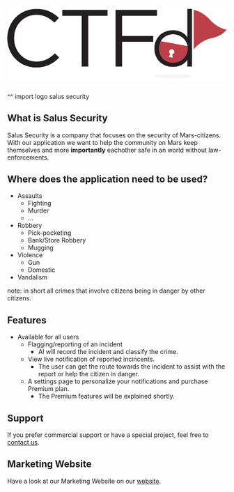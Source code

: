 # ![](https://github.com/CTFd/CTFd/blob/master/CTFd/themes/core/static/img/logo.png?raw=true)
^^ import logo salus security
## What is Salus Security
Salus Security is a company that focuses on the security of Mars-citizens. With our application we want to help the community on Mars keep themselves and more <b>importantly</b> eachother safe in an world without law-enforcements.

## Where does the application need to be used?
- Assaults 
    - Fighting
    - Murder
    - ...
- Robbery
    - Pick-pocketing
    - Bank/Store Robbery
    - Mugging
- Violence 
    - Gun
    - Domestic
- Vandalism


note: in short all crimes that involve citizens being in danger by other citizens.

## Features
- Available for all users
    - Flagging/reporting of an incident
        - AI will record the incident and classify the crime.
    - View live notification of reported incincents.
        - The user can get the route towards the incident to assist with the report or help the citizen in              danger.
    - A settings page to personalize your notifications and purchase Premium plan.
        - The Premium features will be explained shortly.

## Support

If you prefer commercial support or have a special project, feel free to [contact us](https://sites.google.com/student.howest.be/mars-group11/hr/contact-us?authuser=1).

## Marketing Website
Have a look at our Marketing Website on our [website](https://sites.google.com/student.howest.be/mars-group11/homepage?authuser=1).